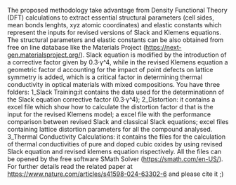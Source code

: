 The proposed methodology take advantage from Density Functional Theory (DFT) calculations to extract essential structural parameters (cell sides, mean bonds lenghts, xyz atomic coordinates) and elastic constants which represent the inputs for revised versions of Slack and Klemens equations. The structural parameters and elastic constants can be also obtained from free on line database like the Materials Project (https://next-gen.materialsproject.org/).
Slack equation is modified by the introduction of a corrective factor given by 0.3·γ^4, while in the revised Klemens equation a geometric factor d accounting for the impact of point defects on lattice symmetry is added, which is a critical factor in determining thermal conductivity in optical materials with mixed compositions.
You have three folders:
1_Slack Training:it contains the data used for the determinationn of the Slack equation corrective factor (0.3·γ^4);
2_Distortion: it contains a excel file which show how to calculate the distortion factor d that is the input for the revised Klemens model; a excel file with the performance comparison between revised Slack and classical Slack equations; excel files containing lattice distortion parameters for all the compound analysed.
3_Thermal Conductivity Calculations: it contains the files for the calculation of thermal conductivities of pure and doped cubic oxides 
by using revised Slack equation and revised klemens equation rispectively.
All the files can be opened by the free software SMath Solver (https://smath.com/en-US/).
For further details read the related paper at https://www.nature.com/articles/s41598-024-63302-6 and please cite it ;)
